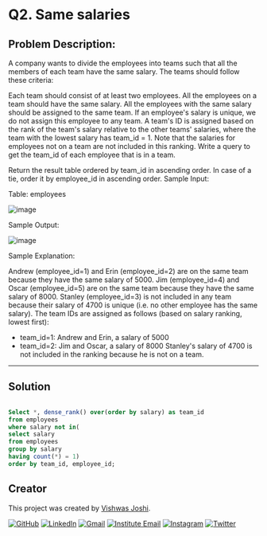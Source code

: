 # Q2. Same salaries

## Problem Description:

A company wants to divide the employees into teams such that all the members of each team have the same salary. The teams should follow these criteria:

Each team should consist of at least two employees.
All the employees on a team should have the same salary.
All the employees with the same salary should be assigned to the same team.
If an employee's salary is unique, we do not assign this employee to any team.
A team's ID is assigned based on the rank of the team's salary relative to the other teams' salaries, where the team with the lowest salary has team_id = 1.
Note that the salaries for employees not on a team are not included in this ranking.
Write a query to get the team_id of each employee that is in a team.

Return the result table ordered by team_id in ascending order. In case of a tie, order it by employee_id in ascending order.
Sample Input:

Table: employees

![image](https://github.com/vishwasjoshi2019/DSML/assets/98074283/9868f49f-0cbf-4e0f-b64c-f2a2baf6ef99)


Sample Output:

![image](https://github.com/vishwasjoshi2019/DSML/assets/98074283/7d02c518-f8b1-4bcd-842d-8fb7be9bc50f)


Sample Explanation:

Andrew (employee_id=1) and Erin (employee_id=2) are on the same team because they have the same salary of 5000.
Jim (employee_id=4) and Oscar (employee_id=5) are on the same team because they have the same salary of 8000.
Stanley (employee_id=3) is not included in any team because their salary of 4700 is unique (i.e. no other employee has the same salary).
The team IDs are assigned as follows (based on salary ranking, lowest first):
- team_id=1: Andrew and Erin, a salary of 5000
- team_id=2: Jim and Oscar, a salary of 8000
Stanley's salary of 4700 is not included in the ranking because he is not on a team.
---

## Solution

```sql

Select *, dense_rank() over(order by salary) as team_id
from employees
where salary not in(
select salary
from employees
group by salary
having count(*) = 1)
order by team_id, employee_id;

```
## Creator

This project was created by [Vishwas Joshi](https://github.com/vishwasjoshi2019).


[![GitHub](https://img.shields.io/badge/GitHub-%40vishwasjoshi2019-blue)](https://github.com/vishwasjoshi2019)
[![LinkedIn](https://img.shields.io/badge/LinkedIn-%40vishwasjoshi2019-blue)](https://www.linkedin.com/in/vishwasjoshi2019/)
[![Gmail](https://img.shields.io/badge/Gmail-vishwasjoshi2019%40gmail.com-red)](mailto:vishwasjoshi2019@gmail.com)
[![Institute Email](https://img.shields.io/badge/Institute%20Email-vishwas.j%40iitgn.ac.in-red)](mailto:vishwas.j@iitgn.ac.in)
[![Instagram](https://img.shields.io/badge/Instagram-%40cursed__geek-orange)](https://www.instagram.com/cursed_geek/)
[![Twitter](https://img.shields.io/badge/Twitter-%40Vishwas79116150-blue)](https://twitter.com/Vishwas79116150)


